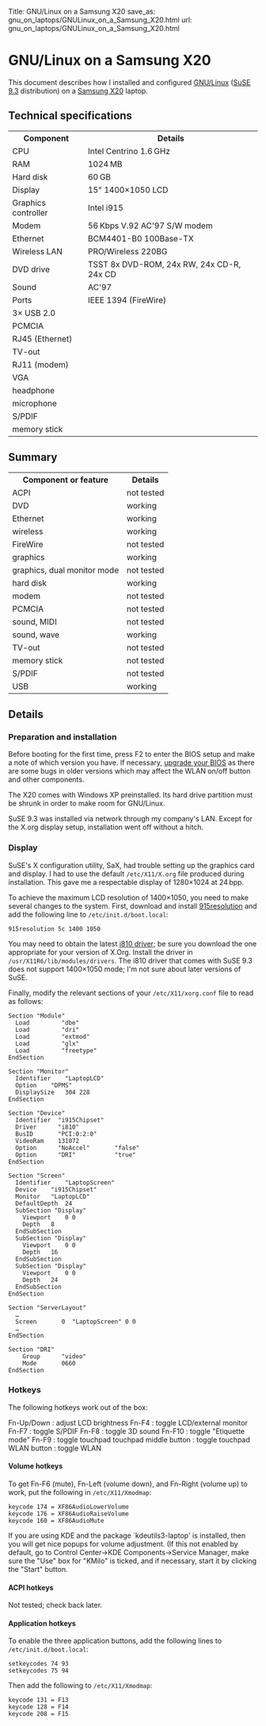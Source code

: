 Title: GNU/Linux on a Samsung X20
save_as: gnu_on_laptops/GNULinux_on_a_Samsung_X20.html
url: gnu_on_laptops/GNULinux_on_a_Samsung_X20.html

# GNU/Linux on a Samsung X20

This document describes how I installed and configured
[GNU/Linux](https://www.gnu.org/gnu/linux-and-gnu.html) ([SuSE
9.3](http://www.suse.com/) distribution) on a [Samsung
X20](http://www.samsungpc.com/products/x20/x20.htm) laptop.

Technical specifications
------------------------

<table>
<tr><th>Component           </th><th>Details</th></tr>
<tr><td>CPU                 </td><td>Intel Centrino 1.6 GHz</td></tr>
<TR><TD>RAM                 </TD><TD>1024 MB</TD></TR>
<tr><td>Hard disk           </td><td>60 GB</td></tr>
<tr><td>Display             </td><td>15" 1400×1050 LCD</td></tr>
<tr><td>Graphics controller </td><td>Intel i915</td></tr>
<tr><td>Modem               </td><td>56 Kbps V.92 AC'97 S/W modem</td></tr>
<tr><td>Ethernet            </td><td>BCM4401-B0 100Base-TX</td></tr>
<tr><td>Wireless LAN        </td><td>PRO/Wireless 220BG</td></tr>
<tr><td>DVD drive           </td><td>TSST 8x DVD-ROM, 24x RW, 24x CD-R, 24x CD</td></tr>
<tr><td>Sound               </td><td>AC'97</td></tr>
<tr><td>Ports               </td><td>IEEE 1394 (FireWire)</td></tr>
<tr><td>  3× USB 2.0</td><td>&nbsp;</td></tr>
<tr><td>  PCMCIA</td><td>&nbsp;</td></tr>
<tr><td>  RJ45 (Ethernet)</td><td>&nbsp;</td></tr>
<tr><td>  TV-out</td><td>&nbsp;</td></tr>
<tr><td> RJ11 (modem)</td><td>&nbsp;</td></tr>
<tr><td>  VGA</td><td>&nbsp;</td></tr>
<tr><td>  headphone</td><td>&nbsp;</td></tr>
<tr><td>  microphone</td><td>&nbsp;</td></tr>
<tr><td>  S/PDIF</td><td>&nbsp;</td></tr>
<tr><td>  memory stick</td><td>&nbsp;</td></tr>
</table>

Summary
-------

<table>
<tr><th>Component or feature</th><th>Details</th></tr>
<tr><td>ACPI                        </td><td>not tested</td></tr>
<tr><td>DVD                         </td><td>working</td></tr>
<tr><td>Ethernet                    </td><td>working</td></tr>
<tr><td>wireless                    </td><td>working</td></tr>
<tr><td>FireWire                    </td><td>not tested</td></tr>
<tr><td>graphics                    </td><td>working</td></tr>
<tr><td>graphics, dual monitor mode </td><td>not tested</td></tr>
<tr><td>hard disk                   </td><td>working</td></tr>
<tr><td>modem                       </td><td>not tested</td></tr>
<tr><td>PCMCIA                      </td><td>not tested</td></tr>
<tr><td>sound, MIDI                 </td><td>not tested</td></tr>
<tr><td>sound, wave                 </td><td>working</td></tr>
<tr><td>TV-out                      </td><td>not tested</td></tr>
<tr><td>memory stick                </td><td>not tested</td></tr>
<tr><td>S/PDIF                      </td><td>not tested</td></tr>
<tr><td>USB                         </td><td>working</td></tr>
</table>

Details
-------

### Preparation and installation

Before booting for the first time, press F2 to enter the BIOS setup and
make a note of which version you have. If necessary, [upgrade your
BIOS](http://www.samsungpc.com/products/x20/x20_bios.htm) as there are
some bugs in older versions which may affect the WLAN on/off button and
other components.

The X20 comes with Windows XP preinstalled. Its hard drive partition
must be shrunk in order to make room for GNU/Linux.

SuSE 9.3 was installed via network through my company's LAN. Except for
the X.org display setup, installation went off without a hitch.

### Display

SuSE's X configuration utility, SaX, had trouble setting up the graphics
card and display. I had to use the default `/etc/X11/X.org` file
produced during installation. This gave me a respectable display of
1280×1024 at 24 bpp.

To achieve the maximum LCD resolution of 1400×1050, you need to make
several changes to the system. First, download and install
[915resolution](http://www.geocities.com/stomljen/) and add the
following line to `/etc/init.d/boot.local`:

`915resolution 5c 1400 1050 `

You may need to obtain the latest [i810
driver](http://www.fairlite.demon.co.uk/intel.html); be sure you
download the one appropriate for your version of X.Org. Install the
driver in `/usr/X11R6/lib/modules/drivers`. The i810 driver that comes
with SuSE 9.3 does not support 1400×1050 mode; I'm not sure about later
versions of SuSE.

Finally, modify the relevant sections of your `/etc/X11/xorg.conf` file
to read as follows:

```
Section "Module"
  Load         "dbe"
  Load         "dri"
  Load         "extmod"
  Load         "glx"
  Load         "freetype"
EndSection

Section "Monitor"
  Identifier	"LaptopLCD"
  Option	"DPMS"
  DisplaySize   304 228
EndSection

Section "Device"
  Identifier  "i915Chipset"
  Driver      "i810"
  BusID	      "PCI:0:2:0"
  VideoRam    131072
  Option      "NoAccel"       "false"
  Option      "DRI"           "true"
EndSection

Section "Screen"
  Identifier	"LaptopScreen"
  Device	"i915Chipset"
  Monitor	"LaptopLCD"
  DefaultDepth	24
  SubSection "Display"
    Viewport	0 0
    Depth	8
  EndSubSection
  SubSection "Display"
    Viewport	0 0
    Depth	16
  EndSubSection
  SubSection "Display"
    Viewport	0 0
    Depth	24
  EndSubSection
EndSection

Section "ServerLayout"
  …
  Screen       0  "LaptopScreen" 0 0
  …
EndSection

Section "DRI"
    Group      "video"
    Mode       0660
EndSection
```

### Hotkeys

The following hotkeys work out of the box:

Fn-Up/Down
:   adjust LCD brightness
Fn-F4
:   toggle LCD/external monitor
Fn-F7
:   toggle S/PDIF
Fn-F8
:   toggle 3D sound
Fn-F10
:   toggle "Etiquette mode"
Fn-F9
:   toggle touchpad
touchpad middle button
:   toggle touchpad
WLAN button
:   toggle WLAN

#### Volume hotkeys

To get Fn-F6 (mute), Fn-Left (volume down), and Fn-Right (volume up) to
work, put the following in `/etc/X11/Xmodmap`:

    keycode 174 = XF86AudioLowerVolume
    keycode 176 = XF86AudioRaiseVolume
    keycode 160 = XF86AudioMute

If you are using KDE and the package \`kdeutils3-laptop' is installed,
then you will get nice popups for volume adjustment. (If this not
enabled by default, go to Control Center→KDE Components→Service Manager,
make sure the "Use" box for "KMilo" is ticked, and if necessary, start
it by clicking the "Start" button.

#### ACPI hotkeys

Not tested; check back later.

#### Application hotkeys

To enable the three application buttons, add the following lines to
`/etc/init.d/boot.local`:

    setkeycodes 74 93
    setkeycodes 75 94

Then add the following to `/etc/X11/Xmodmap`:

    keycode 131 = F13
    keycode 128 = F14
    keycode 208 = F15
